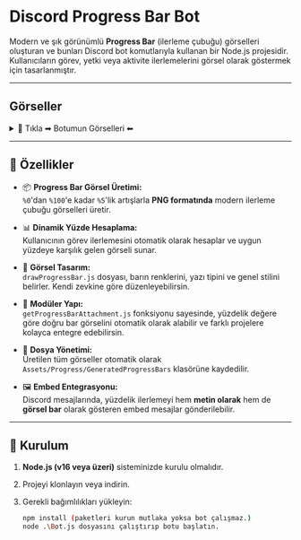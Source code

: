 # Discord Progress Bar Bot

Modern ve şık görünümlü **Progress Bar** (ilerleme çubuğu) görselleri oluşturan ve bunları Discord bot komutlarıyla kullanan bir Node.js projesidir. Kullanıcıların görev, yetki veya aktivite ilerlemelerini görsel olarak göstermek için tasarlanmıştır.

---

## Görseller

<details>
  <summary>📸 Tıkla ➡ Botumun Görselleri ⬅</summary>

  <br>

  | Bar Komutları 1 | Bar Komutları 2 |
  |----------|----------|
  | <img src="https://github.com/user-attachments/assets/5490e6aa-be9c-47de-9720-aad466315c79" width="360" /> | <img src="https://github.com/user-attachments/assets/c9423330-f485-46e5-adf3-a04640971c41" width="360" /> |

  <br>

  | Görev Komutları | Görsel Kaydetme |
  |----------|----------|
  | <img src="https://github.com/user-attachments/assets/8359e955-6461-490f-b98b-bcfaa1bdad1e" width="360" /> | <img src="https://github.com/user-attachments/assets/7b5bfc29-85a0-4f15-a285-6688de4d87fb" width="360" /> |

  <br>

  | Terminal Ekranı |
  |-----------------|
  | <img src="https://github.com/user-attachments/assets/a92d3f5b-c57d-425d-ae0f-6b9d1f546b24" width="700" /> |

</details>

---

## 🚀 Özellikler

- 📦 **Progress Bar Görsel Üretimi:**  
  `%0`'dan `%100`'e kadar `%5`'lik artışlarla **PNG formatında** modern ilerleme çubuğu görselleri üretir.

- 📊 **Dinamik Yüzde Hesaplama:**  
  Kullanıcının görev ilerlemesini otomatik olarak hesaplar ve uygun yüzdeye karşılık gelen görseli sunar.

- 🎨 **Görsel Tasarım:**  
  `drawProgressBar.js` dosyası, barın renklerini, yazı tipini ve genel stilini belirler. Kendi zevkine göre düzenleyebilirsin.

- 🧩 **Modüler Yapı:**  
  `getProgressBarAttachment.js` fonksiyonu sayesinde, yüzdelik değere göre doğru bar görselini otomatik olarak alabilir ve farklı projelere kolayca entegre edebilirsin.

- 📁 **Dosya Yönetimi:**  
  Üretilen tüm görseller otomatik olarak  
  `Assets/Progress/GeneratedProgressBars` klasörüne kaydedilir.

- 🖼️ **Embed Entegrasyonu:**  
  Discord mesajlarında, yüzdelik ilerlemeyi hem **metin olarak** hem de **görsel bar** olarak gösteren embed mesajlar gönderilebilir.

---

## 🔧 Kurulum

1. **Node.js (v16 veya üzeri)** sisteminizde kurulu olmalıdır.

2. Projeyi klonlayın veya indirin.

3. Gerekli bağımlılıkları yükleyin:

   ```bash
   npm install (paketleri kurun mutlaka yoksa bot çalışmaz.)
   node .\Bot.js dosyasını çalıştırıp botu başlatın.


   

   
